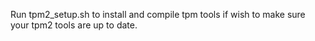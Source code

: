 Run tpm2_setup.sh to install and compile tpm tools if wish to make sure your tpm2 tools are up to date.